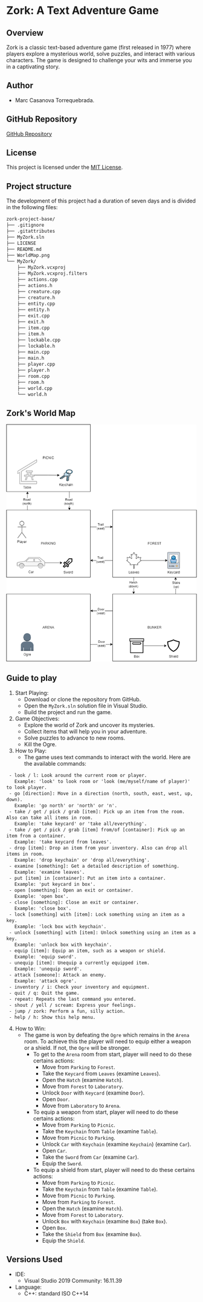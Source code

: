 # Zork: A Text Adventure Game

## Overview

Zork is a classic text-based adventure game (first released in 1977) where players explore a mysterious world, solve puzzles, and interact with various characters. The game is designed to challenge your wits and immerse you in a captivating story.

## Author

- Marc Casanova Torrequebrada.

## GitHub Repository

[GitHub Repository](https://github.com/SirKaza/MyZork)

## License

This project is licensed under the [MIT License](LICENSE).

## Project structure

The development of this project had a duration of seven days and is divided in the following files:

```plaintext
zork-project-base/
├── .gitignore
├── .gitattributes
├── MyZork.sln
├── LICENSE
├── README.md
├── WorldMap.png
└── MyZork/
    ├── MyZork.vcxproj
    ├── MyZork.vcxproj.filters
    ├── actions.cpp
    ├── actions.h
    ├── creature.cpp
    ├── creature.h
    ├── entity.cpp
    ├── entity.h
    ├── exit.cpp
    ├── exit.h
    ├── item.cpp
    ├── item.h
    ├── lockable.cpp
    ├── lockable.h
    ├── main.cpp
    ├── main.h
    ├── player.cpp
    ├── player.h
    ├── room.cpp
    ├── room.h
    ├── world.cpp
    └── world.h
```

## Zork's World Map

![World map](https://github.com/SirKaza/MyZork/blob/master/WorldMap.png)

## Guide to play

1. Start Playing:
   - Download or clone the repository from GitHub.
   - Open the `MyZork.sln` solution file in Visual Studio.
   - Build the project and run the game.
2. Game Objectives:
   - Explore the world of Zork and uncover its mysteries.
   - Collect items that will help you in your adventure.
   - Solve puzzles to advance to new rooms.
   - Kill the Ogre.
3. How to Play:
   - The game uses text commands to interact with the world. Here are the available commands:
     
  ```
   - look / l: Look around the current room or player.
     Example: 'look' to look room or 'look (me/myself/name of player)' to look player.
   - go [direction]: Move in a direction (north, south, east, west, up, down).
     Example: 'go north' or 'north' or 'n'.
   - take / get / pick / grab [item]: Pick up an item from the room. Also can take all items in room.
     Example: 'take keycard' or 'take all/everything'.
   - take / get / pick / grab [item] from/of [container]: Pick up an item from a container.
     Example: 'take keycard from leaves'.
   - drop [item]: Drop an item from your inventory. Also can drop all items in room.
     Example: 'drop keychain' or 'drop all/everything'.
   - examine [something]: Get a detailed description of something.
     Example: 'examine leaves'.
   - put [item] in [container]: Put an item into a container.
     Example: 'put keycard in box'.
   - open [something]: Open an exit or container.
     Example: 'open box'.
   - close [something]: Close an exit or container.
     Example: 'close box'.
   - lock [something] with [item]: Lock something using an item as a key.
     Example: 'lock box with keychain'.
   - unlock [something] with [item]: Unlock something using an item as a key.
     Example: 'unlock box with keychain'.
   - equip [item]: Equip an item, such as a weapon or shield.
     Example: 'equip sword'.
   - unequip [item]: Unequip a currently equipped item.
     Example: 'unequip sword'.
   - attack [someone]: Attack an enemy.
     Example: 'attack ogre'.
   - inventory / i: Check your inventory and equipment.
   - quit / q: Quit the game.
   - repeat: Repeats the last command you entered.
   - shout / yell / scream: Express your feelings.
   - jump / zork: Perform a fun, silly action.
   - help / h: Show this help menu.
   ```

4. How to Win:
   - The game is won by defeating the `Ogre` which remains in the `Arena` room. To achieve this the player will need to equip either a weapon or a shield. If not, the `Ogre` will be stronger.
       - To get to the `Arena` room from start, player will need to do these certains actions:
           - Move from `Parking` to `Forest`.
           - Take the `Keycard` from `Leaves` (examine `Leaves`).
           - Open the `Hatch`  (examine `Hatch`).
           - Move from `Forest` to `Laboratory`.
           - Unlock `Door` with `Keycard` (examine `Door`).
           - Open `Door`.
           - Move from `Laboratory` to `Arena`.
       - To equip a weapon from start, player will need to do these certains actions:
           - Move from `Parking` to `Picnic`.
           - Take the `Keychain` from `Table` (examine `Table`).
           - Move from `Picnic` to `Parking`.
           - Unlock `Car` with `Keychain` (examine `Keychain`) (examine `Car`).
           - Open `Car`.
           - Take the `Sword` from `Car` (examine `Car`).
           - Equip the `Sword`.
       - To equip a shield from start, player will need to do these certains actions:
           - Move from `Parking` to `Picnic`.
           - Take the `Keychain` from `Table` (examine `Table`).
           - Move from `Picnic` to `Parking`.
           - Move from `Parking` to `Forest`.
           - Open the `Hatch`  (examine `Hatch`).
           - Move from `Forest` to `Laboratory`.
           - Unlock `Box` with `Keychain` (examine `Box`) (take `Box`).
           - Open `Box`.
           - Take the `Shield` from `Box` (examine `Box`).
           - Equip the `Shield`.

## Versions Used

- IDE: 
  - Visual Studio 2019 Community: 16.11.39
- Language:
  - C++: standard ISO C++14
